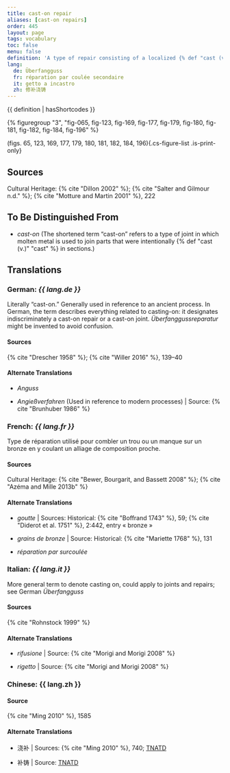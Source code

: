 ```yaml
---
title: cast-on repair
aliases: [cast-on repairs]
order: 445
layout: page
tags: vocabulary
toc: false
menu: false
definition: 'A type of repair consisting of a localized {% def "cast (v.)" "cast" %} of molten copper alloy to fill cavities or other {% def "casting defects" %}. Cast-on repairs may fill a void in the sculpture or secure a separately formed {% def "patch" %} or element to the cast.'
lang:
  de: Überfangguss
  fr: réparation par coulée secondaire
  it: getto a incastro
  zh: 修补浇铸
---
```


{{ definition | hasShortcodes }}

{% figuregroup "3", "fig-065, fig-123, fig-169, fig-177, fig-179, fig-180, fig-181, fig-182, fig-184, fig-196" %}

(figs. 65, 123, 169, 177, 179, 180, 181, 182, 184, 196){.cs-figure-list .is-print-only}

## Sources

Cultural Heritage: {% cite "Dillon 2002" %}; {% cite "Salter and Gilmour n.d." %}; {% cite "Motture and Martin 2001" %}, 222

## To Be Distinguished From

- *cast-on* (The shortened term “cast-on” refers to a type of joint in which molten metal is used to join parts that were intentionally {% def "cast (v.)" "cast" %} in sections.)

## Translations

<div class="accordion">

### **German**: *{{ lang.de }}*

Literally “cast-on.” Generally used in reference to an ancient process. In German, the term describes everything related to casting-on: it designates indiscriminately a cast-on repair or a cast-on joint. *Überfanggussreparatur* might be invented to avoid confusion.

#### Sources

{% cite "Drescher 1958" %}; {% cite "Willer 2016" %}, 139–40

#### Alternate Translations

- *Anguss*

- *Angießverfahren* (Used in reference to modern processes) | Source: {% cite "Brunhuber 1986" %}

### **French**: *{{ lang.fr }}*

Type de réparation utilisé pour combler un trou ou un manque sur un bronze en y coulant un alliage de composition proche.

#### Sources

Cultural Heritage: {% cite "Bewer, Bourgarit, and Bassett 2008" %}; {% cite "Azéma and Mille 2013b" %}

#### Alternate Translations

- *goutte* | Sources: Historical: {% cite "Boffrand 1743" %}, 59; {% cite "Diderot et al. 1751" %}, 2:442, entry « bronze »

- *grains de bronze* | Source: Historical: {% cite "Mariette 1768" %}, 131

- *réparation par surcoulée*

### **Italian**: *{{ lang.it }}*

More general term to denote casting on, could apply to joints and repairs; see German *Überfangguss*

#### Sources

{% cite "Rohnstock 1999" %}

#### Alternate Translations

- *rifusione* | Source: {% cite "Morigi and Morigi 2008" %}

- *rigetto* | Source: {% cite "Morigi and Morigi 2008" %}

### **Chinese**: {{ lang.zh }}

#### Source

{% cite "Ming 2010" %}, 1585

#### Alternate Translations

- 浇补 | Sources: {% cite "Ming 2010" %}, 740; [TNATD](https://terms.naer.edu.tw/detail/3457911/?index=3)

- 补铸 | Source: [TNATD](https://terms.naer.edu.tw/detail/3457911/?index=3)

</div>
